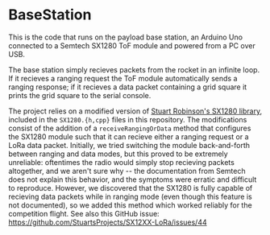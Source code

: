 # BaseStation

This is the code that runs on the payload base station, an Arduino Uno connected to a Semtech SX1280 ToF module and powered from a PC over USB.

The base station simply recieves packets from the rocket in an infinite loop. If it recieves a ranging request the ToF module automatically sends a ranging response; if it recieves a data packet containing a grid square it prints the grid square to the serial console.

The project relies on a modified version of [Stuart Robinson's SX1280 library](https://github.com/StuartsProjects/SX12XX-LoRa), included in the `SX1280.{h,cpp}` files in this repository. The modifications consist of the addition of a `receiveRangingOrData` method that configures the SX1280 module such that it can recieve either a ranging request or a LoRa data packet. Initially, we tried switching the module back-and-forth between ranging and data modes, but this proved to be extremely unreliable: oftentimes the radio would simply stop recieving packets altogether, and we aren't sure why -- the documentation from Semtech does not explain this behavior, and the symptoms were erratic and difficult to reproduce. However, we discovered that the SX1280 is fully capable of recieving data packets while in ranging mode (even though this feature is not documented), so we added this method which worked reliably for the competition flight. See also this GitHub issue: https://github.com/StuartsProjects/SX12XX-LoRa/issues/44

